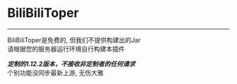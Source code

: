 # BiliBiliToper
---
BiliBiliToper是免费的, 但我们不提供构建出的Jar  
请根据您的服务器运行环境自行构建本插件

***定制的1.12.2版本，不接收非定制者的任何请求***  
个别功能没同步最新上游, 无伤大雅
